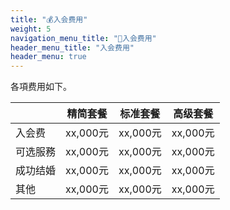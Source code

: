 ```yaml
---
title: "💰入会费用"
weight: 5
navigation_menu_title: "🔖入会费用"
header_menu_title: "入会费用"
header_menu: true
---
```




各項费用如下。

| | 精简套餐| 标准套餐| 高级套餐 |
|---|:---:|:---:|:---:|
|入会费|xx,000元 |xx,000元 |xx,000元 |
|可选服務|xx,000元 |xx,000元 |xx,000元 |
|成功结婚|xx,000元 |xx,000元 |xx,000元 |
|其他|xx,000元 |xx,000元 |xx,000元 |
